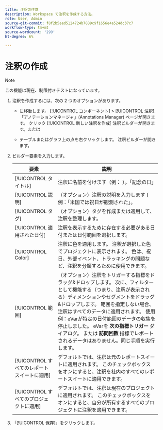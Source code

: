 ```yaml
---
title: 注釈の作成
description: Workspace で注釈を作成する方法。
role: User, Admin
source-git-commit: f8f2b5eed5124724b7889c9f1656e4a524dc37c7
workflow-type: tm+mt
source-wordcount: '290'
ht-degree: 6%

---
```



# 注釈の作成

>[!NOTE]
>
>この機能は現在、制限付きテストになっています。

1. 注釈を作成するには、次の 2 つのオプションがあります。

   * に移動します。 [!UICONTROL コンポーネント] > [!UICONTROL 注釈]. 「アノテーションマネージャ」(Annotations Manager) ページが開きます。 クリック [!UICONTROL 新しい注釈を作成] 注釈ビルダーが開きます。または

   * テーブルまたはグラフ上の点を右クリックします。 注釈ビルダーが開きます。

1. ビルダー要素を入力します。

   | 要素 | 説明 |
   | --- | --- |
   | [!UICONTROL タイトル] | 注釈に名前を付けます（例： ）。「記念の日」 |
   | [!UICONTROL 説明] | （オプション）注釈の説明を入力します ( 例：「米国では祝日が観測された」。 |
   | [!UICONTROL タグ] | （オプション）タグを作成または適用して、注釈を整理します。 |
   | [!UICONTROL 適用された日付] | 注釈を表示するために存在する必要がある日付または日付範囲を選択します。 |
   | [!UICONTROL Color] | 注釈に色を適用します。 注釈が選択した色でプロジェクトに表示されます。 色は、祝日、外部イベント、トラッキングの問題など、注釈を分類するために使用できます。 |
   | [!UICONTROL 範囲] | （オプション）注釈をトリガーする指標をドラッグ&amp;ドロップします。 次に、フィルターとして機能する（つまり、注釈が表示される）ディメンションやセグメントをドラッグ&amp;ドロップします。 範囲を指定しない場合、注釈はすべてのデータに適用されます。 使用例：eVarが特定の日付範囲のデータの収集を停止しました。 eVarを **次の指標トリガー** ダイアログ。 または **訪問回数** 指標でレポートされるデータはありません。同じ手順を実行します。 |
   | [!UICONTROL すべてのレポートスイートに適用] | デフォルトでは、注釈は元のレポートスイートに適用されます。 このチェックボックスをオンにすると、注釈を社内のすべてのレポートスイートに適用できます。 |
   | [!UICONTROL すべてのプロジェクトに適用] | デフォルトでは、注釈は現在のプロジェクトに適用されます。 このチェックボックスをオンにすると、自分が所有するすべてのプロジェクトに注釈を適用できます。 |

1. 「[!UICONTROL 保存]」をクリックします。
